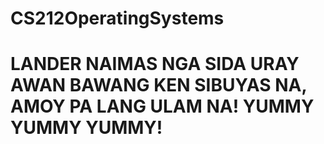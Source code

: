 # CS212OperatingSystems
# LANDER NAIMAS NGA SIDA URAY AWAN BAWANG KEN SIBUYAS NA, AMOY PA LANG ULAM NA! YUMMY YUMMY YUMMY!
